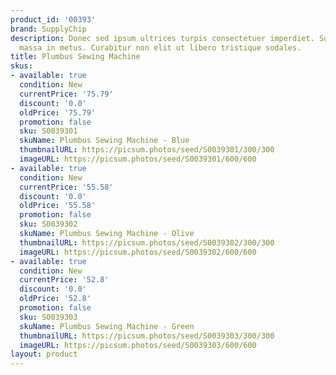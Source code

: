 ```yaml
---
product_id: '00393'
brand: SupplyChip
description: Donec sed ipsum ultrices turpis consectetuer imperdiet. Suspendisse pulvinar
  massa in metus. Curabitur non elit ut libero tristique sodales.
title: Plumbus Sewing Machine
skus:
- available: true
  condition: New
  currentPrice: '75.79'
  discount: '0.0'
  oldPrice: '75.79'
  promotion: false
  sku: S0039301
  skuName: Plumbus Sewing Machine - Blue
  thumbnailURL: https://picsum.photos/seed/S0039301/300/300
  imageURL: https://picsum.photos/seed/S0039301/600/600
- available: true
  condition: New
  currentPrice: '55.58'
  discount: '0.0'
  oldPrice: '55.58'
  promotion: false
  sku: S0039302
  skuName: Plumbus Sewing Machine - Olive
  thumbnailURL: https://picsum.photos/seed/S0039302/300/300
  imageURL: https://picsum.photos/seed/S0039302/600/600
- available: true
  condition: New
  currentPrice: '52.8'
  discount: '0.0'
  oldPrice: '52.8'
  promotion: false
  sku: S0039303
  skuName: Plumbus Sewing Machine - Green
  thumbnailURL: https://picsum.photos/seed/S0039303/300/300
  imageURL: https://picsum.photos/seed/S0039303/600/600
layout: product
---
```

